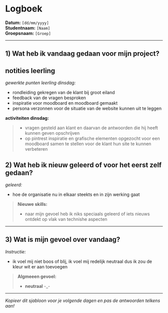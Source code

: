 # Logboek

**Datum:** `[dd/mm/yyyy]`  
**Studentnaam:** `[Naam]`  
**Groepsnaam:** `[Groep]`

---

## 1) Wat heb ik vandaag gedaan voor mijn project?

## notities leerling
*gewerkte punten leerling dinsdag:*
- rondleiding gekregen van de klant bij groot eiland
- feedback van de vragen besproken
- inspiratie voor moodboard en moodboard gemaakt
- persona verzonnen voor de situatie van de website kunnen uit te leggen

**activiteiten dinsdag:**
> - vragen gesteld aan klant en daarvan de antwoorden die hij heeft kunnen geven opschrijven 
> - op pintrest inspiratie en grafische elementen opgezocht voor een moodboard samen te stellen voor de klant hun site te kunnen verbeteren



## 2) Wat heb ik nieuw geleerd of voor het eerst zelf gedaan?

*geleerd:*  
- hoe de organisatie nu in elkaar steekts en in zijn werking gaat 


> **Nieuwe skills:**  
> - naar mijn gevoel heb ik niks speciaals geleerd of iets nieuws ontdekt op vlak van technishe aspecten

---

## 3) Wat is mijn gevoel over vandaag?

*Instructie:*  
- ik voel mij niet boos of blij, ik voel mij redelijk neutraal dus ik zou de kleur wit er aan toevoegen


> **Algmeeen gevoel:**  
> - **neutraal** -_-

---

*Kopieer dit sjabloon voor je volgende dagen en pas de antwoorden telkens aan!*
